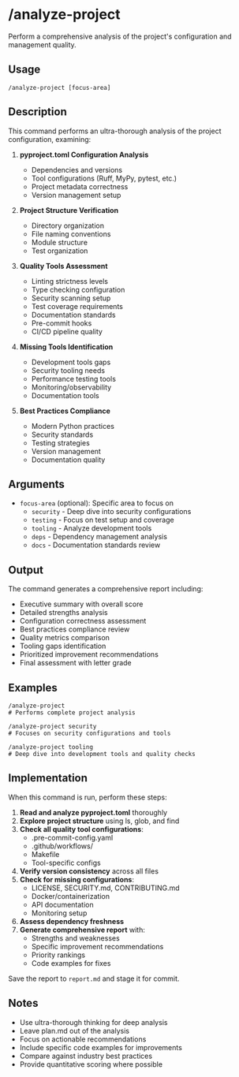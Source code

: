 # /analyze-project

Perform a comprehensive analysis of the project's configuration and management quality.

## Usage

```
/analyze-project [focus-area]
```

## Description

This command performs an ultra-thorough analysis of the project configuration, examining:

1. **pyproject.toml Configuration Analysis**
   - Dependencies and versions
   - Tool configurations (Ruff, MyPy, pytest, etc.)
   - Project metadata correctness
   - Version management setup

2. **Project Structure Verification**
   - Directory organization
   - File naming conventions
   - Module structure
   - Test organization

3. **Quality Tools Assessment**
   - Linting strictness levels
   - Type checking configuration
   - Security scanning setup
   - Test coverage requirements
   - Documentation standards
   - Pre-commit hooks
   - CI/CD pipeline quality

4. **Missing Tools Identification**
   - Development tools gaps
   - Security tooling needs
   - Performance testing tools
   - Monitoring/observability
   - Documentation tools

5. **Best Practices Compliance**
   - Modern Python practices
   - Security standards
   - Testing strategies
   - Version management
   - Documentation quality

## Arguments

- `focus-area` (optional): Specific area to focus on
  - `security` - Deep dive into security configurations
  - `testing` - Focus on test setup and coverage
  - `tooling` - Analyze development tools
  - `deps` - Dependency management analysis
  - `docs` - Documentation standards review

## Output

The command generates a comprehensive report including:
- Executive summary with overall score
- Detailed strengths analysis
- Configuration correctness assessment
- Best practices compliance review
- Quality metrics comparison
- Tooling gaps identification
- Prioritized improvement recommendations
- Final assessment with letter grade

## Examples

```
/analyze-project
# Performs complete project analysis

/analyze-project security
# Focuses on security configurations and tools

/analyze-project tooling
# Deep dive into development tools and quality checks
```

## Implementation

When this command is run, perform these steps:

1. **Read and analyze pyproject.toml** thoroughly
2. **Explore project structure** using ls, glob, and find
3. **Check all quality tool configurations**:
   - .pre-commit-config.yaml
   - .github/workflows/
   - Makefile
   - Tool-specific configs
4. **Verify version consistency** across all files
5. **Check for missing configurations**:
   - LICENSE, SECURITY.md, CONTRIBUTING.md
   - Docker/containerization
   - API documentation
   - Monitoring setup
6. **Assess dependency freshness**
7. **Generate comprehensive report** with:
   - Strengths and weaknesses
   - Specific improvement recommendations
   - Priority rankings
   - Code examples for fixes

Save the report to `report.md` and stage it for commit.

## Notes

- Use ultra-thorough thinking for deep analysis
- Leave plan.md out of the analysis
- Focus on actionable recommendations
- Include specific code examples for improvements
- Compare against industry best practices
- Provide quantitative scoring where possible
